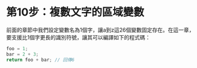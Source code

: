 # 第10步：複數文字的區域變數

前面的章節中我們設定變數名為1個字，讓a到z這26個變數固定存在。在這一章，要支援比1個字更長的識別符號，讓其可以編譯如下的程式碼：

```c
foo = 1;
bar = 2 + 3;
return foo + bar; // 回傳6
```



